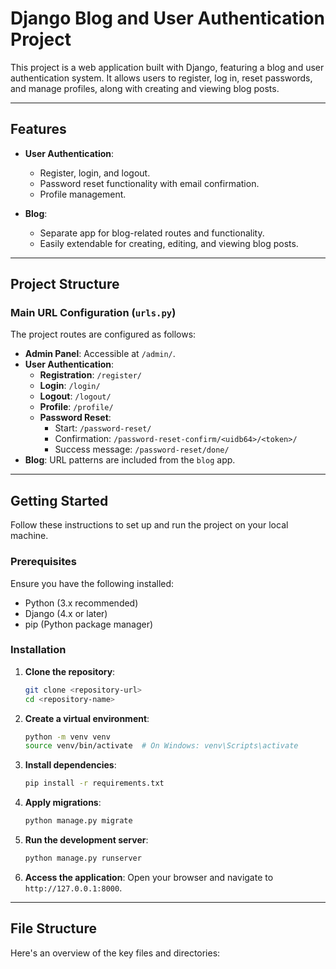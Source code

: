 # Django Blog and User Authentication Project

This project is a web application built with Django, featuring a blog and user authentication system. It allows users to register, log in, reset passwords, and manage profiles, along with creating and viewing blog posts.

---

## Features

- **User Authentication**: 
  - Register, login, and logout.
  - Password reset functionality with email confirmation.
  - Profile management.

- **Blog**: 
  - Separate app for blog-related routes and functionality.
  - Easily extendable for creating, editing, and viewing blog posts.

---

## Project Structure

### Main URL Configuration (`urls.py`)

The project routes are configured as follows:
- **Admin Panel**: Accessible at `/admin/`.
- **User Authentication**:
  - **Registration**: `/register/`
  - **Login**: `/login/`
  - **Logout**: `/logout/`
  - **Profile**: `/profile/`
  - **Password Reset**:
    - Start: `/password-reset/`
    - Confirmation: `/password-reset-confirm/<uidb64>/<token>/`
    - Success message: `/password-reset/done/`
- **Blog**: URL patterns are included from the `blog` app.

---

## Getting Started

Follow these instructions to set up and run the project on your local machine.

### Prerequisites

Ensure you have the following installed:
- Python (3.x recommended)
- Django (4.x or later)
- pip (Python package manager)

### Installation

1. **Clone the repository**:
    ```bash
    git clone <repository-url>
    cd <repository-name>
    ```

2. **Create a virtual environment**:
    ```bash
    python -m venv venv
    source venv/bin/activate  # On Windows: venv\Scripts\activate
    ```

3. **Install dependencies**:
    ```bash
    pip install -r requirements.txt
    ```

4. **Apply migrations**:
    ```bash
    python manage.py migrate
    ```

5. **Run the development server**:
    ```bash
    python manage.py runserver
    ```

6. **Access the application**:
    Open your browser and navigate to `http://127.0.0.1:8000`.

---

## File Structure

Here's an overview of the key files and directories:

